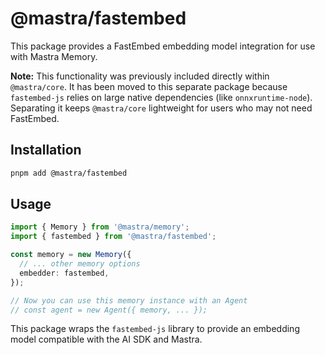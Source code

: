 # @mastra/fastembed

This package provides a FastEmbed embedding model integration for use with Mastra Memory.

**Note:** This functionality was previously included directly within `@mastra/core`. It has been moved to this separate package because `fastembed-js` relies on large native dependencies (like `onnxruntime-node`). Separating it keeps `@mastra/core` lightweight for users who may not need FastEmbed.

## Installation

```bash
pnpm add @mastra/fastembed
```

## Usage

```typescript
import { Memory } from '@mastra/memory';
import { fastembed } from '@mastra/fastembed';

const memory = new Memory({
  // ... other memory options
  embedder: fastembed,
});

// Now you can use this memory instance with an Agent
// const agent = new Agent({ memory, ... });
```

This package wraps the `fastembed-js` library to provide an embedding model compatible with the AI SDK and Mastra.

